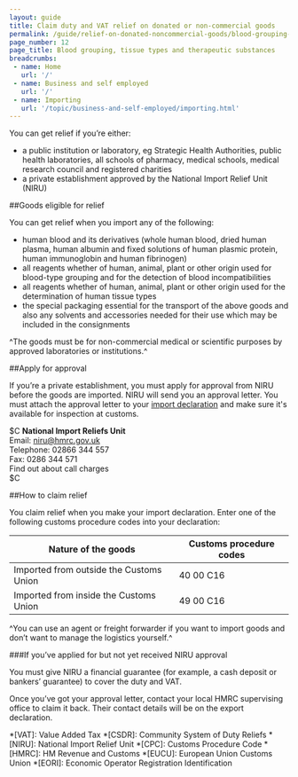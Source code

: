 ```yaml
---
layout: guide
title: Claim duty and VAT relief on donated or non-commercial goods
permalink: /guide/relief-on-donated-noncommercial-goods/blood-grouping-tissue-types-therapeutic-substances.html
page_number: 12
page_title: Blood grouping, tissue types and therapeutic substances
breadcrumbs:
 - name: Home
   url: '/'
 - name: Business and self employed
   url: '/'
 - name: Importing
   url: '/topic/business-and-self-employed/importing.html'   
---
```


You can get relief if you’re either:

- a public institution or laboratory, eg Strategic Health Authorities, public health laboratories, all schools of pharmacy, medical schools, medical research council and registered charities
- a private establishment approved by the National Import Relief Unit (NIRU)

##Goods eligible for relief

You can get relief when you import any of the following:

- human blood and its derivatives (whole human blood, dried human plasma, human albumin and fixed solutions of human plasmic protein, human immunoglobin and human fibrinogen)
- all reagents whether of human, animal, plant or other origin used for blood-type grouping and for the detection of blood incompatibilities
- all reagents whether of human, animal, plant or other origin used for the determination of human tissue types
- the special packaging essential for the transport of the above goods and also any solvents and accessories needed for their use which may be included in the consignments

^The goods must be for non-commercial medical or scientific purposes by approved laboratories or institutions.^

##Apply for approval

If you’re a private establishment, you must apply for approval from NIRU before the goods are imported. NIRU will send you an approval letter. You must attach the approval letter to your [import declaration](/guide/import-goods-outside-eu/overview.html) and make sure it's available for inspection at customs.

$C
**National Import Reliefs Unit**   
Email: <niru@hmrc.gov.uk>   
Telephone: 02866 344 557    
Fax: 0286 344 571   
Find out about call charges   
$C

##How to claim relief

You claim relief when you make your import declaration. Enter one of the following customs procedure codes into your declaration: 

Nature of the goods | Customs procedure codes
-|-
Imported from outside the Customs Union | 40 00 C16
Imported from inside the Customs Union | 49 00 C16


^You can use an agent or freight forwarder if you want to import goods and don’t want to manage the logistics yourself.^

###If you’ve applied for but not yet received NIRU approval

You must give NIRU a financial guarantee (for example, a cash deposit or bankers’ guarantee) to cover the duty and VAT.

Once you’ve got your approval letter, contact your local HMRC supervising office to claim it back. Their contact details will be on the export declaration.

*[VAT]: Value Added Tax
*[CSDR]: Community System of Duty Reliefs
*[NIRU]: National Import Relief Unit
*[CPC]: Customs Procedure Code
*[HMRC]: HM Revenue and Customs
*[EUCU]: European Union Customs Union
*[EORI]: Economic Operator Registration Identification
